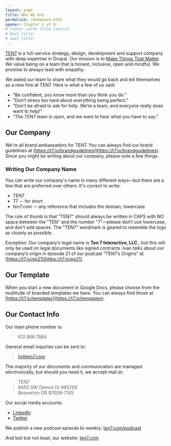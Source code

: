 ```yaml
---
layout: page
title: Who We Are
permalink: /whoweare.html
opener: Chapter 2 of 8
# Footer cards title control
# back_title:
# next_title: 
---
```


[TEN7](https://ten7.com/) is a full-service strategy, design, development and support company with deep expertise in Drupal. Our mission is to [Make Things That Matter](https://ten7.notion.site/Make-Things-That-Matter-1822bfd34e4646aa952156c19157a764). We value being on a team that is honest, inclusive, open and mindful. We promise to always lead with empathy.

We asked our team to share what they would go back and tell themselves as a new hire at TEN7. Here is what a few of us said:

* “Be confident, you know more than you think you do.”
* “Don’t stress too hard about everything being perfect.”
* “Don’t be afraid to ask for help. We’re a team, and everyone really does want to help!”
* “The TEN7 team is open, and we want to hear what you have to say.”


## Our Company

We're all brand ambassadors for TEN7. You can always find our brand guidelines at [https://t7.io/brandguidelines](https://t7.io/brandguidelines). Since you might be writing about our company, please note a few things. 

### Writing Our Company Name

You can write our company's name in many different ways—but there are a few that are preferred over others.
It's correct to write:

* TEN7
* T7 -- for short
* ten7.com -- any reference that includes the domain, lowercase

The rule of thumb is that "TEN7" should always be written in CAPS with NO space between the "TEN" and the number "7"—please don’t use lowercase, and don’t add spaces. The "TEN7" wordmark is geared to resemble the logo as closely as possible.

Exception: Our company’s legal name is **Ten 7 Interactive, LLC**., but this will only be used on legal documents like signed contracts. Ivan talks about our company’s origin in episode 21 of our podcast “TEN7’s Origins” at [https://t7.io/ep21](https://t7.io/ep21).


## Our Template

When you start a new document in Google Docs, please choose from the multitude of branded templates we have. You can always find those at [https://t7.io/templates](https://t7.io/templates).

## Our Contact Info

Our main phone number is:<br/>

>612.868.7884

General email inquiries can be sent to:<br/> 
>[hi@ten7.com](hi@ten7.com)

The majority of our documents and communication are managed electronically, but should you need it, we accept mail at:

>TEN7<br/>
9450 SW Gemini Dr #85756<br/>
Beaverton OR 97008-7105

Our social media accounts:
* [LinkedIn](https://www.linkedin.com/company/ten-7-interactive-llc/)
* [Twitter](http://twitter.com/TEN7)

We publish a new podcast episode bi-weekly: [ten7.com/podcast](https://ten7.com/podcast)

And last but not least, our website: [ten7.com](https://ten7.com)
